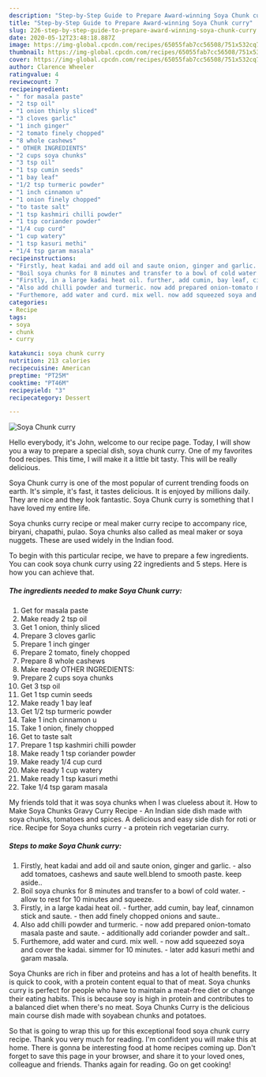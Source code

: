 ```yaml
---
description: "Step-by-Step Guide to Prepare Award-winning Soya Chunk curry"
title: "Step-by-Step Guide to Prepare Award-winning Soya Chunk curry"
slug: 226-step-by-step-guide-to-prepare-award-winning-soya-chunk-curry
date: 2020-05-12T23:48:18.887Z
image: https://img-global.cpcdn.com/recipes/65055fab7cc56508/751x532cq70/soya-chunk-curry-recipe-main-photo.jpg
thumbnail: https://img-global.cpcdn.com/recipes/65055fab7cc56508/751x532cq70/soya-chunk-curry-recipe-main-photo.jpg
cover: https://img-global.cpcdn.com/recipes/65055fab7cc56508/751x532cq70/soya-chunk-curry-recipe-main-photo.jpg
author: Clarence Wheeler
ratingvalue: 4
reviewcount: 7
recipeingredient:
- " for masala paste"
- "2 tsp oil"
- "1 onion thinly sliced"
- "3 cloves garlic"
- "1 inch ginger"
- "2 tomato finely chopped"
- "8 whole cashews"
- " OTHER INGREDIENTS"
- "2 cups soya chunks"
- "3 tsp oil"
- "1 tsp cumin seeds"
- "1 bay leaf"
- "1/2 tsp turmeric powder"
- "1 inch cinnamon u"
- "1 onion finely chopped"
- "to taste salt"
- "1 tsp kashmiri chilli powder"
- "1 tsp coriander powder"
- "1/4 cup curd"
- "1 cup watery"
- "1 tsp kasuri methi"
- "1/4 tsp garam masala"
recipeinstructions:
- "Firstly, heat kadai and add oil and saute onion, ginger and garlic. also add tomatoes, cashews and saute well.blend to smooth paste. keep aside.."
- "Boil soya chunks for 8 minutes and transfer to a bowl of cold water. allow to rest for 10 minutes and squeeze."
- "Firstly, in a large kadai heat oil. further, add cumin, bay leaf, cinnamon stick and saute. then add finely chopped onions and saute.."
- "Also add chilli powder and turmeric. now add prepared onion-tomato masala paste and saute. additionally add coriander powder and salt.."
- "Furthemore, add water and curd. mix well. now add squeezed soya and cover the kadai. simmer for 10 minutes. later add kasuri methi and garam masala."
categories:
- Recipe
tags:
- soya
- chunk
- curry

katakunci: soya chunk curry 
nutrition: 213 calories
recipecuisine: American
preptime: "PT25M"
cooktime: "PT46M"
recipeyield: "3"
recipecategory: Dessert

---
```



![Soya Chunk curry](https://img-global.cpcdn.com/recipes/65055fab7cc56508/751x532cq70/soya-chunk-curry-recipe-main-photo.jpg)

Hello everybody, it's John, welcome to our recipe page. Today, I will show you a way to prepare a special dish, soya chunk curry. One of my favorites food recipes. This time, I will make it a little bit tasty. This will be really delicious.

Soya Chunk curry is one of the most popular of current trending foods on earth. It's simple, it's fast, it tastes delicious. It is enjoyed by millions daily. They are nice and they look fantastic. Soya Chunk curry is something that I have loved my entire life.

Soya chunks curry recipe or meal maker curry recipe to accompany rice, biryani, chapathi, pulao. Soya chunks also called as meal maker or soya nuggets. These are used widely in the Indian food.


To begin with this particular recipe, we have to prepare a few ingredients. You can cook soya chunk curry using 22 ingredients and 5 steps. Here is how you can achieve that.

<!--inarticleads1-->

##### The ingredients needed to make Soya Chunk curry:

1. Get  for masala paste
1. Make ready 2 tsp oil
1. Get 1 onion, thinly sliced
1. Prepare 3 cloves garlic
1. Prepare 1 inch ginger
1. Prepare 2 tomato, finely chopped
1. Prepare 8 whole cashews
1. Make ready  OTHER INGREDIENTS:
1. Prepare 2 cups soya chunks
1. Get 3 tsp oil
1. Get 1 tsp cumin seeds
1. Make ready 1 bay leaf
1. Get 1/2 tsp turmeric powder
1. Take 1 inch cinnamon u
1. Take 1 onion, finely chopped
1. Get to taste salt
1. Prepare 1 tsp kashmiri chilli powder
1. Make ready 1 tsp coriander powder
1. Make ready 1/4 cup curd
1. Make ready 1 cup watery
1. Make ready 1 tsp kasuri methi
1. Take 1/4 tsp garam masala


My friends told that it was soya chunks when I was clueless about it. How to Make Soya Chunks Gravy Curry Recipe - An Indian side dish made with soya chunks, tomatoes and spices. A delicious and easy side dish for roti or rice. Recipe for Soya chunks curry - a protein rich vegetarian curry. 

<!--inarticleads2-->

##### Steps to make Soya Chunk curry:

1. Firstly, heat kadai and add oil and saute onion, ginger and garlic. - also add tomatoes, cashews and saute well.blend to smooth paste. keep aside..
1. Boil soya chunks for 8 minutes and transfer to a bowl of cold water. - allow to rest for 10 minutes and squeeze.
1. Firstly, in a large kadai heat oil. - further, add cumin, bay leaf, cinnamon stick and saute. - then add finely chopped onions and saute..
1. Also add chilli powder and turmeric. - now add prepared onion-tomato masala paste and saute. - additionally add coriander powder and salt..
1. Furthemore, add water and curd. mix well. - now add squeezed soya and cover the kadai. simmer for 10 minutes. - later add kasuri methi and garam masala.


Soya Chunks are rich in fiber and proteins and has a lot of health benefits. It is quick to cook, with a protein content equal to that of meat. Soya chunks curry is perfect for people who have to maintain a meat-free diet or change their eating habits. This is because soy is high in protein and contributes to a balanced diet when there&#39;s no meat. Soya Chunks Curry is the delicious main course dish made with soyabean chunks and potatoes. 

So that is going to wrap this up for this exceptional food soya chunk curry recipe. Thank you very much for reading. I'm confident you will make this at home. There is gonna be interesting food at home recipes coming up. Don't forget to save this page in your browser, and share it to your loved ones, colleague and friends. Thanks again for reading. Go on get cooking!
